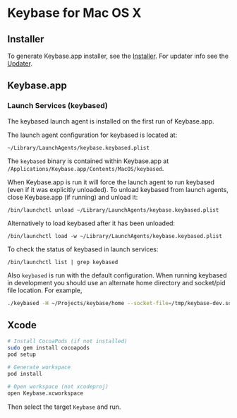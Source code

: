 # Keybase for Mac OS X

## Installer

To generate Keybase.app installer, see the [Installer](https://github.com/keybase/client/tree/master/osx/Install/README.md). For updater info see the [Updater](https://github.com/keybase/client/tree/master/osx/Install/Updater/README.md).

## Keybase.app

### Launch Services (keybased)

The keybased launch agent is installed on the first run of Keybase.app.

The launch agent configuration for keybased is located at:

`~/Library/LaunchAgents/keybase.keybased.plist`

The `keybased` binary is contained within Keybase.app at `/Applications/Keybase.app/Contents/MacOS/keybased`.

When Keybase.app is run it will force the launch agent to run keybased (even if it was explicitly unloaded). To unload keybased from launch agents, close Keybase.app (if running) and unload it:

`/bin/launchctl unload ~/Library/LaunchAgents/keybase.keybased.plist`

Alternatively to load keybased after it has been unloaded:

`/bin/launchctl load -w ~/Library/LaunchAgents/keybase.keybased.plist`

To check the status of keybased in launch services:

`/bin/launchctl list | grep keybased`

Also `keybased` is run with the default configuration. When running keybased in development you should use an alternate home directory and socket/pid file location. For example,

```sh
./keybased -H ~/Projects/keybase/home --socket-file=/tmp/keybase-dev.sock --pid-file=/tmp/keybase-dev.pid -s http://localhost:3000 -d local-rpc-debug svc`
```


## Xcode

```sh
# Install CocoaPods (if not installed)
sudo gem install cocoapods
pod setup

# Generate workspace
pod install

# Open workspace (not xcodeproj)
open Keybase.xcworkspace
```

Then select the target ```Keybase``` and run.

